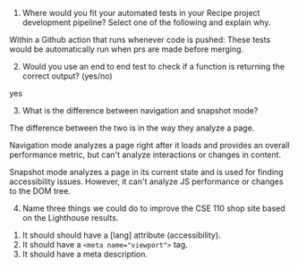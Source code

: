 1) Where would you fit your automated tests in your Recipe project development pipeline? Select one of the following and explain why.

Within a Github action that runs whenever code is pushed: These tests would be automatically run when prs are made before merging. 

2) Would you use an end to end test to check if a function is returning the correct output? (yes/no)

yes

3) What is the difference between navigation and snapshot mode?

The difference between the two is in the way they analyze a page.

Navigation mode analyzes a page right after it loads and provides an overall performance metric, but can't analyze interactions or changes in content.

Snapshot mode analyzes a page in its current state and is used for finding accessibility issues. However, it can't analyze JS performance or changes to the DOM tree.

4) Name three things we could do to improve the CSE 110 shop site based on the Lighthouse results.
1. It should should have a \[lang\] attribute (accessibility).
2. It should have a `<meta name="viewport">` tag.
3. It should have a meta description.